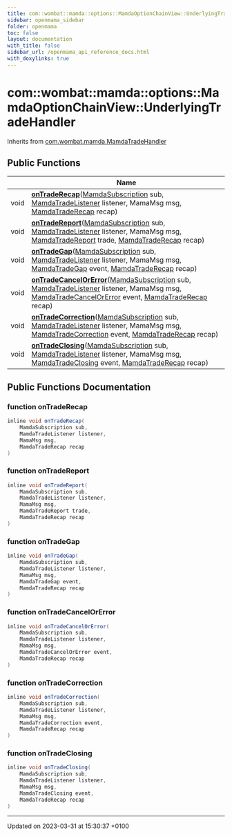 ```yaml
---
title: com::wombat::mamda::options::MamdaOptionChainView::UnderlyingTradeHandler
sidebar: openmama_sidebar
folder: openmama
toc: false
layout: documentation
with_title: false
sidebar_url: /openmama_api_reference_docs.html
with_doxylinks: true
---
```


# com::wombat::mamda::options::MamdaOptionChainView::UnderlyingTradeHandler





Inherits from [com.wombat.mamda.MamdaTradeHandler](interfacecom_1_1wombat_1_1mamda_1_1MamdaTradeHandler.html)

## Public Functions

|                | Name           |
| -------------- | -------------- |
| void | **[onTradeRecap](classcom_1_1wombat_1_1mamda_1_1options_1_1MamdaOptionChainView_1_1UnderlyingTradeHandler.html#function-ontraderecap)**([MamdaSubscription](classcom_1_1wombat_1_1mamda_1_1MamdaSubscription.html) sub, [MamdaTradeListener](classcom_1_1wombat_1_1mamda_1_1MamdaTradeListener.html) listener, MamaMsg msg, [MamdaTradeRecap](interfacecom_1_1wombat_1_1mamda_1_1MamdaTradeRecap.html) recap) |
| void | **[onTradeReport](classcom_1_1wombat_1_1mamda_1_1options_1_1MamdaOptionChainView_1_1UnderlyingTradeHandler.html#function-ontradereport)**([MamdaSubscription](classcom_1_1wombat_1_1mamda_1_1MamdaSubscription.html) sub, [MamdaTradeListener](classcom_1_1wombat_1_1mamda_1_1MamdaTradeListener.html) listener, MamaMsg msg, [MamdaTradeReport](interfacecom_1_1wombat_1_1mamda_1_1MamdaTradeReport.html) trade, [MamdaTradeRecap](interfacecom_1_1wombat_1_1mamda_1_1MamdaTradeRecap.html) recap) |
| void | **[onTradeGap](classcom_1_1wombat_1_1mamda_1_1options_1_1MamdaOptionChainView_1_1UnderlyingTradeHandler.html#function-ontradegap)**([MamdaSubscription](classcom_1_1wombat_1_1mamda_1_1MamdaSubscription.html) sub, [MamdaTradeListener](classcom_1_1wombat_1_1mamda_1_1MamdaTradeListener.html) listener, MamaMsg msg, [MamdaTradeGap](interfacecom_1_1wombat_1_1mamda_1_1MamdaTradeGap.html) event, [MamdaTradeRecap](interfacecom_1_1wombat_1_1mamda_1_1MamdaTradeRecap.html) recap) |
| void | **[onTradeCancelOrError](classcom_1_1wombat_1_1mamda_1_1options_1_1MamdaOptionChainView_1_1UnderlyingTradeHandler.html#function-ontradecancelorerror)**([MamdaSubscription](classcom_1_1wombat_1_1mamda_1_1MamdaSubscription.html) sub, [MamdaTradeListener](classcom_1_1wombat_1_1mamda_1_1MamdaTradeListener.html) listener, MamaMsg msg, [MamdaTradeCancelOrError](interfacecom_1_1wombat_1_1mamda_1_1MamdaTradeCancelOrError.html) event, [MamdaTradeRecap](interfacecom_1_1wombat_1_1mamda_1_1MamdaTradeRecap.html) recap) |
| void | **[onTradeCorrection](classcom_1_1wombat_1_1mamda_1_1options_1_1MamdaOptionChainView_1_1UnderlyingTradeHandler.html#function-ontradecorrection)**([MamdaSubscription](classcom_1_1wombat_1_1mamda_1_1MamdaSubscription.html) sub, [MamdaTradeListener](classcom_1_1wombat_1_1mamda_1_1MamdaTradeListener.html) listener, MamaMsg msg, [MamdaTradeCorrection](interfacecom_1_1wombat_1_1mamda_1_1MamdaTradeCorrection.html) event, [MamdaTradeRecap](interfacecom_1_1wombat_1_1mamda_1_1MamdaTradeRecap.html) recap) |
| void | **[onTradeClosing](classcom_1_1wombat_1_1mamda_1_1options_1_1MamdaOptionChainView_1_1UnderlyingTradeHandler.html#function-ontradeclosing)**([MamdaSubscription](classcom_1_1wombat_1_1mamda_1_1MamdaSubscription.html) sub, [MamdaTradeListener](classcom_1_1wombat_1_1mamda_1_1MamdaTradeListener.html) listener, MamaMsg msg, [MamdaTradeClosing](interfacecom_1_1wombat_1_1mamda_1_1MamdaTradeClosing.html) event, [MamdaTradeRecap](interfacecom_1_1wombat_1_1mamda_1_1MamdaTradeRecap.html) recap) |

## Public Functions Documentation

### function onTradeRecap

```java
inline void onTradeRecap(
    MamdaSubscription sub,
    MamdaTradeListener listener,
    MamaMsg msg,
    MamdaTradeRecap recap
)
```


### function onTradeReport

```java
inline void onTradeReport(
    MamdaSubscription sub,
    MamdaTradeListener listener,
    MamaMsg msg,
    MamdaTradeReport trade,
    MamdaTradeRecap recap
)
```


### function onTradeGap

```java
inline void onTradeGap(
    MamdaSubscription sub,
    MamdaTradeListener listener,
    MamaMsg msg,
    MamdaTradeGap event,
    MamdaTradeRecap recap
)
```


### function onTradeCancelOrError

```java
inline void onTradeCancelOrError(
    MamdaSubscription sub,
    MamdaTradeListener listener,
    MamaMsg msg,
    MamdaTradeCancelOrError event,
    MamdaTradeRecap recap
)
```


### function onTradeCorrection

```java
inline void onTradeCorrection(
    MamdaSubscription sub,
    MamdaTradeListener listener,
    MamaMsg msg,
    MamdaTradeCorrection event,
    MamdaTradeRecap recap
)
```


### function onTradeClosing

```java
inline void onTradeClosing(
    MamdaSubscription sub,
    MamdaTradeListener listener,
    MamaMsg msg,
    MamdaTradeClosing event,
    MamdaTradeRecap recap
)
```


-------------------------------

Updated on 2023-03-31 at 15:30:37 +0100
